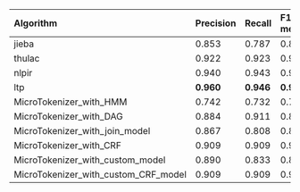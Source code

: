 | Algorithm                            | Precision   | Recall    | F1-measure   |
|:-------------------------------------|:------------|:----------|:-------------|
| jieba                                | 0.853       | 0.787     | 0.818        |
| thulac                               | 0.922       | 0.923     | 0.923        |
| nlpir                                | 0.940       | 0.943     | 0.941        |
| ltp                                  | **0.960**   | **0.946** | **0.953**    |
| MicroTokenizer_with_HMM              | 0.742       | 0.732     | 0.737        |
| MicroTokenizer_with_DAG              | 0.884       | 0.911     | 0.897        |
| MicroTokenizer_with_join_model       | 0.867       | 0.808     | 0.837        |
| MicroTokenizer_with_CRF              | 0.909       | 0.909     | 0.909        |
| MicroTokenizer_with_custom_model     | 0.890       | 0.833     | 0.861        |
| MicroTokenizer_with_custom_CRF_model | 0.909       | 0.909     | 0.909        |